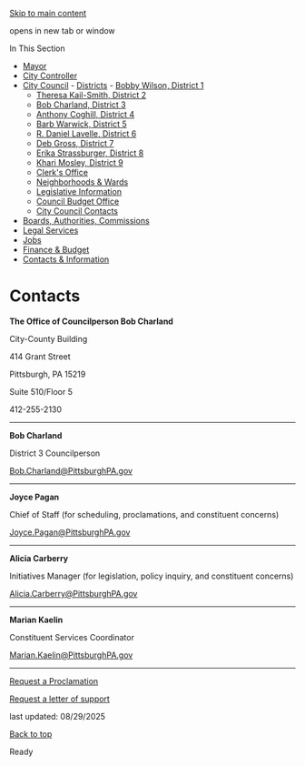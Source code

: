[Skip to main content](https://www.pittsburghpa.gov/City-Government/City-Council/Districts/Bob-Charland-District-3/Contacts#main-content)

opens in new tab or window

In This Section

- [Mayor](https://www.pittsburghpa.gov/City-Government/Mayor)
- [City Controller](https://www.pittsburghpa.gov/City-Government/City-Controllers-Office)
- [City Council](https://www.pittsburghpa.gov/City-Government/City-Council)  - [Districts](https://www.pittsburghpa.gov/City-Government/City-Council/Districts)    - [Bobby Wilson, District 1](https://www.pittsburghpa.gov/City-Government/City-Council/Districts/Bobby-Wilson-District-1)
    - [Theresa Kail-Smith, District 2](https://www.pittsburghpa.gov/City-Government/City-Council/Districts/Theresa-Kail-Smith-District-2)
    - [Bob Charland, District 3](https://www.pittsburghpa.gov/City-Government/City-Council/Districts/Bob-Charland-District-3)
    - [Anthony Coghill, District 4](https://www.pittsburghpa.gov/City-Government/City-Council/Districts/Anthony-Coghill-District-4)
    - [Barb Warwick, District 5](https://www.pittsburghpa.gov/City-Government/City-Council/Districts/Barb-Warwick-District-5)
    - [R. Daniel Lavelle, District 6](https://www.pittsburghpa.gov/City-Government/City-Council/Districts/R.-Daniel-Lavelle-District-6)
    - [Deb Gross, District 7](https://www.pittsburghpa.gov/City-Government/City-Council/Districts/Deb-Gross-District-7)
    - [Erika Strassburger, District 8](https://www.pittsburghpa.gov/City-Government/City-Council/Districts/Erika-Strassburger-District-8)
    - [Khari Mosley, District 9](https://www.pittsburghpa.gov/City-Government/City-Council/Districts/Khari-Mosley-District-9)
  - [Clerk's Office](https://www.pittsburghpa.gov/City-Government/City-Council/Clerks-Office)
  - [Neighborhoods & Wards](https://www.pittsburghpa.gov/City-Government/City-Council/Neighborhoods-Wards)
  - [Legislative Information](https://www.pittsburghpa.gov/City-Government/City-Council/Legislative-Information)
  - [Council Budget Office](https://www.pittsburghpa.gov/City-Government/City-Council/Council-Budget-Office)
  - [City Council Contacts](https://www.pittsburghpa.gov/City-Government/City-Council/Council-Contacts)
- [Boards, Authorities, Commissions](https://www.pittsburghpa.gov/City-Government/Boards-Authorities-Commissions)
- [Legal Services](https://www.pittsburghpa.gov/City-Government/Legal-Services)
- [Jobs](https://www.pittsburghpa.gov/City-Government/Jobs)
- [Finance & Budget](https://www.pittsburghpa.gov/City-Government/Finance-Budget)
- [Contacts & Information](https://www.pittsburghpa.gov/City-Government/Contacts-Information)

# Contacts

**The Office of Councilperson Bob Charland**

City-County Building

414 Grant Street

Pittsburgh, PA 15219

Suite 510/Floor 5

412-255-2130

* * *

**Bob Charland**

District 3 Councilperson

[Bob.Charland@PittsburghPA.gov](mailto:Bob.Charland@PittsburghPA.gov)

* * *

**Joyce Pagan**

Chief of Staff (for scheduling, proclamations, and constituent concerns)

[Joyce.Pagan@PittsburghPA.gov](mailto:Joyce.Pagan@PittsburghPA.gov)

* * *

**Alicia Carberry**

Initiatives Manager (for legislation, policy inquiry, and constituent concerns)

[Alicia.Carberry@PittsburghPA.gov](mailto:Alicia.Carberry@PittsburghPA.gov)

* * *

**Marian Kaelin**

Constituent Services Coordinator

[Marian.Kaelin@PittsburghPA.gov](mailto:Marian.Kaelin@PittsburghPA.gov)

* * *

[Request a Proclamation](https://forms.office.com/Pages/ResponsePage.aspx?id=F3n09QTJaEORINMnzxdVkZPwsEYqKXVLsOKe7sp0En5UN05OS0VSQ1FQU0Y4WUs2TE9OQkpUR0Q0TCQlQCN0PWcu)

[Request a letter of support](https://forms.office.com/Pages/ResponsePage.aspx?id=F3n09QTJaEORINMnzxdVkROALaBFWUZApDVueZNCu4pUOTVFSTk5SlI2UUs3SklTWTRCQ0dJTTMwTi4u)

last updated: 08/29/2025

[Back to top](https://www.pittsburghpa.gov/City-Government/City-Council/Districts/Bob-Charland-District-3/Contacts#body-top)

Ready
